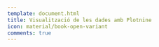 ```yaml
---
template: document.html
title: Visualització de les dades amb Plotnine
icon: material/book-open-variant
comments: true
---
```

